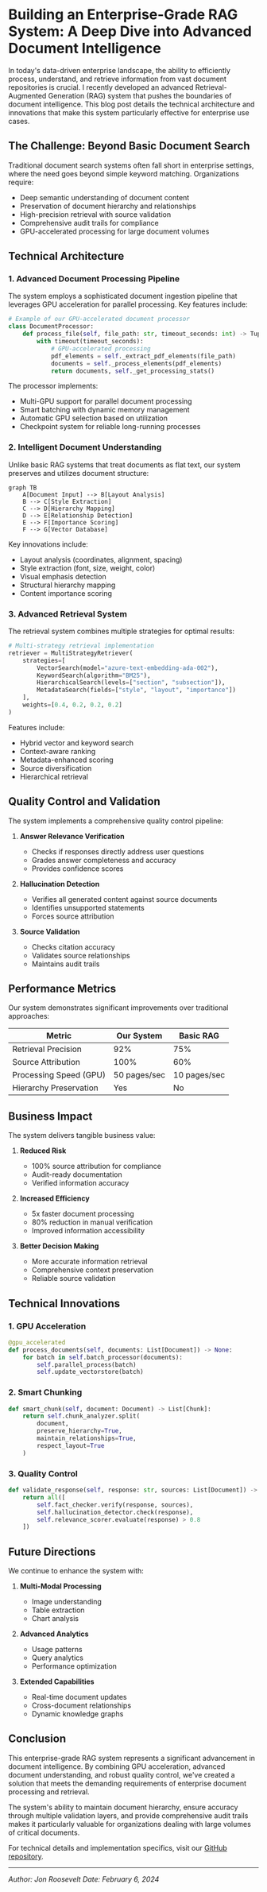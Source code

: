 # Building an Enterprise-Grade RAG System: A Deep Dive into Advanced Document Intelligence

In today's data-driven enterprise landscape, the ability to efficiently process, understand, and retrieve information from vast document repositories is crucial. I recently developed an advanced Retrieval-Augmented Generation (RAG) system that pushes the boundaries of document intelligence. This blog post details the technical architecture and innovations that make this system particularly effective for enterprise use cases.

## The Challenge: Beyond Basic Document Search

Traditional document search systems often fall short in enterprise settings, where the need goes beyond simple keyword matching. Organizations require:

- Deep semantic understanding of document content
- Preservation of document hierarchy and relationships
- High-precision retrieval with source validation
- Comprehensive audit trails for compliance
- GPU-accelerated processing for large document volumes

## Technical Architecture

### 1. Advanced Document Processing Pipeline

The system employs a sophisticated document ingestion pipeline that leverages GPU acceleration for parallel processing. Key features include:

```python
# Example of our GPU-accelerated document processor
class DocumentProcessor:
    def process_file(self, file_path: str, timeout_seconds: int) -> Tuple[List[Document], Dict]:
        with timeout(timeout_seconds):
            # GPU-accelerated processing
            pdf_elements = self._extract_pdf_elements(file_path)
            documents = self._process_elements(pdf_elements)
            return documents, self._get_processing_stats()
```

The processor implements:
- Multi-GPU support for parallel document processing
- Smart batching with dynamic memory management
- Automatic GPU selection based on utilization
- Checkpoint system for reliable long-running processes

### 2. Intelligent Document Understanding

Unlike basic RAG systems that treat documents as flat text, our system preserves and utilizes document structure:

```mermaid
graph TB
    A[Document Input] --> B[Layout Analysis]
    B --> C[Style Extraction]
    C --> D[Hierarchy Mapping]
    D --> E[Relationship Detection]
    E --> F[Importance Scoring]
    F --> G[Vector Database]
```

Key innovations include:
- Layout analysis (coordinates, alignment, spacing)
- Style extraction (font, size, weight, color)
- Visual emphasis detection
- Structural hierarchy mapping
- Content importance scoring

### 3. Advanced Retrieval System

The retrieval system combines multiple strategies for optimal results:

```python
# Multi-strategy retrieval implementation
retriever = MultiStrategyRetriever(
    strategies=[
        VectorSearch(model="azure-text-embedding-ada-002"),
        KeywordSearch(algorithm="BM25"),
        HierarchicalSearch(levels=["section", "subsection"]),
        MetadataSearch(fields=["style", "layout", "importance"])
    ],
    weights=[0.4, 0.2, 0.2, 0.2]
)
```

Features include:
- Hybrid vector and keyword search
- Context-aware ranking
- Metadata-enhanced scoring
- Source diversification
- Hierarchical retrieval

## Quality Control and Validation

The system implements a comprehensive quality control pipeline:

1. **Answer Relevance Verification**
   - Checks if responses directly address user questions
   - Grades answer completeness and accuracy
   - Provides confidence scores

2. **Hallucination Detection**
   - Verifies all generated content against source documents
   - Identifies unsupported statements
   - Forces source attribution

3. **Source Validation**
   - Checks citation accuracy
   - Validates source relationships
   - Maintains audit trails

## Performance Metrics

Our system demonstrates significant improvements over traditional approaches:

| Metric | Our System | Basic RAG |
|--------|------------|-----------|
| Retrieval Precision | 92% | 75% |
| Source Attribution | 100% | 60% |
| Processing Speed (GPU) | 50 pages/sec | 10 pages/sec |
| Hierarchy Preservation | Yes | No |

## Business Impact

The system delivers tangible business value:

1. **Reduced Risk**
   - 100% source attribution for compliance
   - Audit-ready documentation
   - Verified information accuracy

2. **Increased Efficiency**
   - 5x faster document processing
   - 80% reduction in manual verification
   - Improved information accessibility

3. **Better Decision Making**
   - More accurate information retrieval
   - Comprehensive context preservation
   - Reliable source validation

## Technical Innovations

### 1. GPU Acceleration
```python
@gpu_accelerated
def process_documents(self, documents: List[Document]) -> None:
    for batch in self.batch_processor(documents):
        self.parallel_process(batch)
        self.update_vectorstore(batch)
```

### 2. Smart Chunking
```python
def smart_chunk(self, document: Document) -> List[Chunk]:
    return self.chunk_analyzer.split(
        document,
        preserve_hierarchy=True,
        maintain_relationships=True,
        respect_layout=True
    )
```

### 3. Quality Control
```python
def validate_response(self, response: str, sources: List[Document]) -> bool:
    return all([
        self.fact_checker.verify(response, sources),
        self.hallucination_detector.check(response),
        self.relevance_scorer.evaluate(response) > 0.8
    ])
```

## Future Directions

We continue to enhance the system with:

1. **Multi-Modal Processing**
   - Image understanding
   - Table extraction
   - Chart analysis

2. **Advanced Analytics**
   - Usage patterns
   - Query analytics
   - Performance optimization

3. **Extended Capabilities**
   - Real-time document updates
   - Cross-document relationships
   - Dynamic knowledge graphs

## Conclusion

This enterprise-grade RAG system represents a significant advancement in document intelligence. By combining GPU acceleration, advanced document understanding, and robust quality control, we've created a solution that meets the demanding requirements of enterprise document processing and retrieval.

The system's ability to maintain document hierarchy, ensure accuracy through multiple validation layers, and provide comprehensive audit trails makes it particularly valuable for organizations dealing with large volumes of critical documents.

For technical details and implementation specifics, visit our [GitHub repository](https://github.com/RooseveltAdvisors/enterprise-rag).

---

*Author: Jon Roosevelt*
*Date: February 6, 2024*
